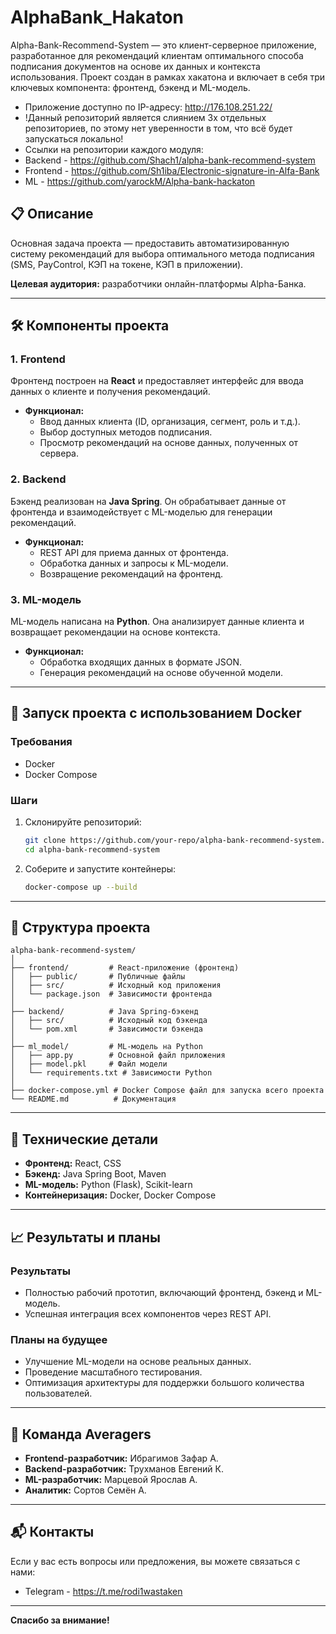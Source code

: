 
# AlphaBank_Hakaton

Alpha-Bank-Recommend-System — это клиент-серверное приложение, разработанное для рекомендаций клиентам оптимального способа подписания документов на основе их данных и контекста использования. Проект создан в рамках хакатона и включает в себя три ключевых компонента: фронтенд, бэкенд и ML-модель.

- Приложение доступно по IP-адресу:  http://176.108.251.22/
- !Данный репозиторий является слиянием 3х отдельных репозиториев, по этому нет уверенности в том, что всё будет запускаться локально!
- Ссылки на репозитории каждого модуля:
- Backend - https://github.com/Shach1/alpha-bank-recommend-system
- Frontend - https://github.com/Sh1iba/Electronic-signature-in-Alfa-Bank
- ML - https://github.com/yarockM/Alpha-bank-hackaton


## 📋 Описание

Основная задача проекта — предоставить автоматизированную систему рекомендаций для выбора оптимального метода подписания (SMS, PayControl, КЭП на токене, КЭП в приложении). 

**Целевая аудитория:** разработчики онлайн-платформы Alpha-Банка.

---

## 🛠️ Компоненты проекта

### 1. **Frontend**
Фронтенд построен на **React** и предоставляет интерфейс для ввода данных о клиенте и получения рекомендаций.

- **Функционал:**
  - Ввод данных клиента (ID, организация, сегмент, роль и т.д.).
  - Выбор доступных методов подписания.
  - Просмотр рекомендаций на основе данных, полученных от сервера.


### 2. **Backend**
Бэкенд реализован на **Java Spring**. Он обрабатывает данные от фронтенда и взаимодействует с ML-моделью для генерации рекомендаций.

- **Функционал:**
  - REST API для приема данных от фронтенда.
  - Обработка данных и запросы к ML-модели.
  - Возвращение рекомендаций на фронтенд.


### 3. **ML-модель**
ML-модель написана на **Python**. Она анализирует данные клиента и возвращает рекомендации на основе контекста.

- **Функционал:**
  - Обработка входящих данных в формате JSON.
  - Генерация рекомендаций на основе обученной модели.
  


---

## 🚀 Запуск проекта с использованием Docker

### Требования
- Docker
- Docker Compose

### Шаги
1. Склонируйте репозиторий:
   ```bash
   git clone https://github.com/your-repo/alpha-bank-recommend-system.git
   cd alpha-bank-recommend-system
   ```

2. Соберите и запустите контейнеры:
   ```bash
   docker-compose up --build
   ```


---

## 📂 Структура проекта

```plaintext
alpha-bank-recommend-system/
│
├── frontend/         # React-приложение (фронтенд)
│   ├── public/       # Публичные файлы
│   ├── src/          # Исходный код приложения
│   └── package.json  # Зависимости фронтенда
│
├── backend/          # Java Spring-бэкенд
│   ├── src/          # Исходный код бэкенда
│   └── pom.xml       # Зависимости бэкенда
│
├── ml_model/         # ML-модель на Python
│   ├── app.py        # Основной файл приложения
│   ├── model.pkl     # Файл модели
│   └── requirements.txt # Зависимости Python
│
├── docker-compose.yml # Docker Compose файл для запуска всего проекта
└── README.md          # Документация
```

---

## 🔧 Технические детали

- **Фронтенд:** React, CSS
- **Бэкенд:** Java Spring Boot, Maven
- **ML-модель:** Python (Flask), Scikit-learn
- **Контейнеризация:** Docker, Docker Compose

---

## 📈 Результаты и планы

### Результаты
- Полностью рабочий прототип, включающий фронтенд, бэкенд и ML-модель.
- Успешная интеграция всех компонентов через REST API.

### Планы на будущее
- Улучшение ML-модели на основе реальных данных.
- Проведение масштабного тестирования.
- Оптимизация архитектуры для поддержки большого количества пользователей.

---

## 🤝 Команда Averagers

- **Frontend-разработчик:** Ибрагимов Зафар А. 
- **Backend-разработчик:** Трухманов Евгений К.
- **ML-разработчик:** Марцевой Ярослав А.
- **Аналитик:** Сортов Семён А.

---

## 📬 Контакты

Если у вас есть вопросы или предложения, вы можете связаться с нами:

- Telegram - https://t.me/rodi1wastaken

---

**Спасибо за внимание!**

